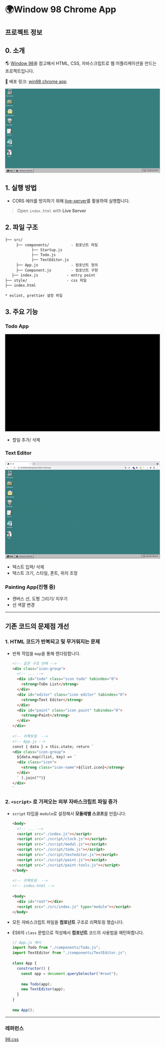 # 🌍Window 98 Chrome App

## 프로젝트 정보

## 0. 소개

🌎 [Window 98](https://guidebookgallery.org/screenshots/win98)을 참고해서 HTML, CSS, 자바스크립트로 웹 어플리케이션을 만드는 프로젝트입니다.

🔗 배포 링크: [win98 chrome app](https://unruffled-brahmagupta-b81ab7.netlify.app/)

![Win 98](./assets/win98_home.png)

## 1. 실행 방법

- CORS 에러를 방지하기 위해 [live-server](https://marketplace.visualstudio.com/items?itemName=ritwickdey.LiveServer)를 활용하여 실행합니다.

> Open `index.html` with **Live Server**

## 2. 파일 구조

```
├── src/
	 ├── components/          - 컴포넌트 파일
			├── Startup.js
			├── Todo.js
			├── TextEditor.js
	 ├── App.js               - 컴포넌트 정의
	 ├── Component.js         - 컴포넌트 구현
   ├── index.js             - entry point
├── style/                  - css 파일
├── index.html

* eslint, prettier 설정 파일

```

## 3. 주요 기능

### Todo App

![Win 98 Todo](./assets/win98-1.gif)

- 할일 추가/ 삭제

### Text Editor

![Win 98 TextEditor](./assets/win98-2.gif)

- 텍스트 입력/ 삭제
- 텍스트 크기, 스타일, 폰트, 위치 조정

### Painting App(진행 중)

- 캔버스 선, 도형 그리기/ 지우기
- 선 색깔 변경

---

## 기존 코드의 문제점 개선

### 1. HTML 코드가 반복되고 및 무거워지는 문제

- 반복 작업을 `map`을 통해 렌더링합니다.

  ```html
  <!-- 같은 구조 반복 -->
  <div class="icon-group">
    <!-- ... -->
    <div id="todo" class="icon todo" tabindex="0">
      <strong>ToDo List</strong>
    </div>
    <div id="editor" class="icon editor" tabindex="0">
      <strong>Text Editor</strong>
    </div>
    <div id="paint" class="icon paint" tabindex="0">
      <strong>Paint</strong>
    </div>
  </div>

  <!-- 리팩토링  -->
  <!-- App.js -->
  const { data } = this.state; return `
  <div class="icon-group">
    ${data.map((list, key) => `
    <div class="icon">
      <strong class="icon-name">${list.icon}</strong>
    </div>
    ` ).join("")}
  </div>
  `
  ```

### 2. `<script>` 로 가져오는 외부 자바스크립트 파일 증가

- `script` 타입을 `module`로 설정해서 **모듈레벨 스코프**를 만듭니다.

  ```html
  <body>
    <!-- ... -->
    <script src="./index.js"></script>
    <script src="./script/clock.js"></script>
    <script src="./script/modal.js"></script>
    <script src="./script/todo.js"></script>
    <script src="./script/texteditor.js"></script>
    <script src="./script/paint.js"></script>
    <script src="./script/paint-tools.js"></script>
  </body>

  <!-- 리팩토링  -->
  <!-- index.html -->

  <body>
    <div id="root"></div>
    <script src="./src/index.js" type="module"></script>
  </body>
  ```

- 모든 자바스크립트 파일을 **컴포넌트** 구조로 리팩토링 했습니다.
- ES6의 `class` 문법으로 작성해서 **컴포넌트** 코드의 사용법을 패턴화합니다.

  ```js
  // App.js 예시
  import Todo from "./components/Todo.js";
  import TextEditor from "./components/TextEditor.js";

  class App {
    constructor() {
      const app = document.querySelector("#root");

      new Todo(app);
      new TextEditor(app);
    }
  }

  new App();
  ```

---

### 레퍼런스

[98.css](https://jdan.github.io/98.css/)
